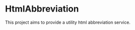 HtmlAbbreviation
================

This project aims to provide a utility html abbreviation service.